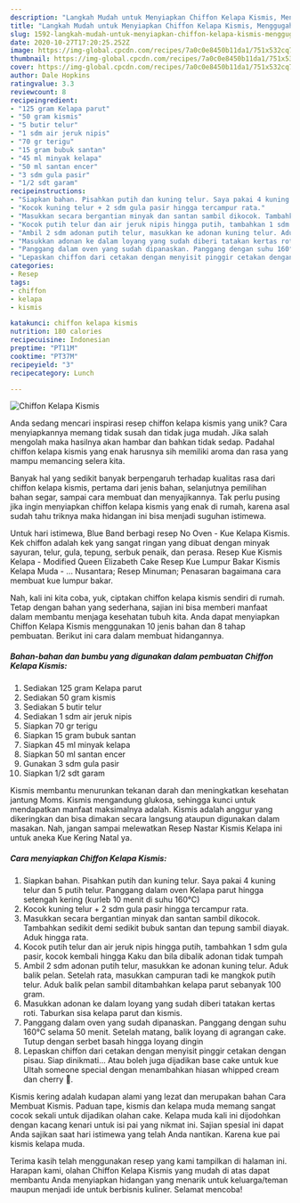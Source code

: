 ```yaml
---
description: "Langkah Mudah untuk Menyiapkan Chiffon Kelapa Kismis, Menggugah Selera"
title: "Langkah Mudah untuk Menyiapkan Chiffon Kelapa Kismis, Menggugah Selera"
slug: 1592-langkah-mudah-untuk-menyiapkan-chiffon-kelapa-kismis-menggugah-selera
date: 2020-10-27T17:20:25.252Z
image: https://img-global.cpcdn.com/recipes/7a0c0e8450b11da1/751x532cq70/chiffon-kelapa-kismis-foto-resep-utama.jpg
thumbnail: https://img-global.cpcdn.com/recipes/7a0c0e8450b11da1/751x532cq70/chiffon-kelapa-kismis-foto-resep-utama.jpg
cover: https://img-global.cpcdn.com/recipes/7a0c0e8450b11da1/751x532cq70/chiffon-kelapa-kismis-foto-resep-utama.jpg
author: Dale Hopkins
ratingvalue: 3.3
reviewcount: 8
recipeingredient:
- "125 gram Kelapa parut"
- "50 gram kismis"
- "5 butir telur"
- "1 sdm air jeruk nipis"
- "70 gr terigu"
- "15 gram bubuk santan"
- "45 ml minyak kelapa"
- "50 ml santan encer"
- "3 sdm gula pasir"
- "1/2 sdt garam"
recipeinstructions:
- "Siapkan bahan. Pisahkan putih dan kuning telur. Saya pakai 4 kuning telur dan 5 putih telur. Panggang dalam oven Kelapa parut hingga setengah kering (kurleb 10 menit di suhu 160°C)"
- "Kocok kuning telur + 2 sdm gula pasir hingga tercampur rata."
- "Masukkan secara bergantian minyak dan santan sambil dikocok. Tambahkan sedikit demi sedikit bubuk santan dan tepung sambil diayak. Aduk hingga rata."
- "Kocok putih telur dan air jeruk nipis hingga putih, tambahkan 1 sdm gula pasir, kocok kembali hingga Kaku dan bila dibalik adonan tidak tumpah"
- "Ambil 2 sdm adonan putih telur, masukkan ke adonan kuning telur. Aduk balik pelan. Setelah rata, masukkan campuran tadi ke mangkok putih telur. Aduk balik pelan sambil ditambahkan kelapa parut sebanyak 100 gram."
- "Masukkan adonan ke dalam loyang yang sudah diberi tatakan kertas roti. Taburkan sisa kelapa parut dan kismis."
- "Panggang dalam oven yang sudah dipanaskan. Panggang dengan suhu 160°C selama 50 menit. Setelah matang, balik loyang di agrangan cake. Tutup dengan serbet basah hingga loyang dingin"
- "Lepaskan chiffon dari cetakan dengan menyisit pinggir cetakan dengan pisau. Siap dinikmati... Atau boleh juga dijadikan base cake untuk kue Ultah someone special dengan menambahkan hiasan whipped cream dan cherry 🍒."
categories:
- Resep
tags:
- chiffon
- kelapa
- kismis

katakunci: chiffon kelapa kismis 
nutrition: 180 calories
recipecuisine: Indonesian
preptime: "PT11M"
cooktime: "PT37M"
recipeyield: "3"
recipecategory: Lunch

---
```



![Chiffon Kelapa Kismis](https://img-global.cpcdn.com/recipes/7a0c0e8450b11da1/751x532cq70/chiffon-kelapa-kismis-foto-resep-utama.jpg)

Anda sedang mencari inspirasi resep chiffon kelapa kismis yang unik? Cara menyiapkannya memang tidak susah dan tidak juga mudah. Jika salah mengolah maka hasilnya akan hambar dan bahkan tidak sedap. Padahal chiffon kelapa kismis yang enak harusnya sih memiliki aroma dan rasa yang mampu memancing selera kita.

Banyak hal yang sedikit banyak berpengaruh terhadap kualitas rasa dari chiffon kelapa kismis, pertama dari jenis bahan, selanjutnya pemilihan bahan segar, sampai cara membuat dan menyajikannya. Tak perlu pusing jika ingin menyiapkan chiffon kelapa kismis yang enak di rumah, karena asal sudah tahu triknya maka hidangan ini bisa menjadi suguhan istimewa.

Untuk hari istimewa, Blue Band berbagi resep No Oven - Kue Kelapa Kismis. Kek chiffon adalah kek yang sangat ringan yang dibuat dengan minyak sayuran, telur, gula, tepung, serbuk penaik, dan perasa. Resep Kue Kismis Kelapa - Modified Queen Elizabeth Cake Resep Kue Lumpur Bakar Kismis Kelapa Muda - … Nusantara; Resep Minuman; Penasaran bagaimana cara membuat kue lumpur bakar.


Nah, kali ini kita coba, yuk, ciptakan chiffon kelapa kismis sendiri di rumah. Tetap dengan bahan yang sederhana, sajian ini bisa memberi manfaat dalam membantu menjaga kesehatan tubuh kita. Anda dapat menyiapkan Chiffon Kelapa Kismis menggunakan 10 jenis bahan dan 8 tahap pembuatan. Berikut ini cara dalam membuat hidangannya.

<!--inarticleads1-->

##### Bahan-bahan dan bumbu yang digunakan dalam pembuatan Chiffon Kelapa Kismis:

1. Sediakan 125 gram Kelapa parut
1. Sediakan 50 gram kismis
1. Sediakan 5 butir telur
1. Sediakan 1 sdm air jeruk nipis
1. Siapkan 70 gr terigu
1. Siapkan 15 gram bubuk santan
1. Siapkan 45 ml minyak kelapa
1. Siapkan 50 ml santan encer
1. Gunakan 3 sdm gula pasir
1. Siapkan 1/2 sdt garam


Kismis membantu menurunkan tekanan darah dan meningkatkan kesehatan jantung Moms. Kismis mengandung glukosa, sehingga kunci untuk mendapatkan manfaat maksimalnya adalah. Kismis adalah anggur yang dikeringkan dan bisa dimakan secara langsung ataupun digunakan dalam masakan. Nah, jangan sampai melewatkan Resep Nastar Kismis Kelapa ini untuk aneka Kue Kering Natal ya. 

<!--inarticleads2-->

##### Cara menyiapkan Chiffon Kelapa Kismis:

1. Siapkan bahan. Pisahkan putih dan kuning telur. Saya pakai 4 kuning telur dan 5 putih telur. Panggang dalam oven Kelapa parut hingga setengah kering (kurleb 10 menit di suhu 160°C)
1. Kocok kuning telur + 2 sdm gula pasir hingga tercampur rata.
1. Masukkan secara bergantian minyak dan santan sambil dikocok. Tambahkan sedikit demi sedikit bubuk santan dan tepung sambil diayak. Aduk hingga rata.
1. Kocok putih telur dan air jeruk nipis hingga putih, tambahkan 1 sdm gula pasir, kocok kembali hingga Kaku dan bila dibalik adonan tidak tumpah
1. Ambil 2 sdm adonan putih telur, masukkan ke adonan kuning telur. Aduk balik pelan. Setelah rata, masukkan campuran tadi ke mangkok putih telur. Aduk balik pelan sambil ditambahkan kelapa parut sebanyak 100 gram.
1. Masukkan adonan ke dalam loyang yang sudah diberi tatakan kertas roti. Taburkan sisa kelapa parut dan kismis.
1. Panggang dalam oven yang sudah dipanaskan. Panggang dengan suhu 160°C selama 50 menit. Setelah matang, balik loyang di agrangan cake. Tutup dengan serbet basah hingga loyang dingin
1. Lepaskan chiffon dari cetakan dengan menyisit pinggir cetakan dengan pisau. Siap dinikmati... Atau boleh juga dijadikan base cake untuk kue Ultah someone special dengan menambahkan hiasan whipped cream dan cherry 🍒.


Kismis kering adalah kudapan alami yang lezat dan merupakan bahan Cara Membuat Kismis. Paduan tape, kismis dan kelapa muda memang sangat cocok sekali untuk dijadikan olahan cake. Kelapa muda kali ini dijodohkan dengan kacang kenari untuk isi pai yang nikmat ini. Sajian spesial ini dapat Anda sajikan saat hari istimewa yang telah Anda nantikan. Karena kue pai kismis kelapa muda. 

Terima kasih telah menggunakan resep yang kami tampilkan di halaman ini. Harapan kami, olahan Chiffon Kelapa Kismis yang mudah di atas dapat membantu Anda menyiapkan hidangan yang menarik untuk keluarga/teman maupun menjadi ide untuk berbisnis kuliner. Selamat mencoba!
